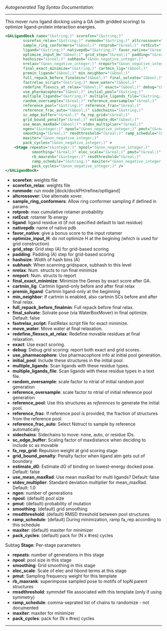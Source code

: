 <!-- THIS IS AN AUTOGENERATED FILE: Don't edit it directly, instead change the schema definition in the code itself. -->

_Autogenerated Tag Syntax Documentation:_

---
This mover runs ligand docking using a GA (with gridded scoring) to optimize ligand-protein interaction energies.

```xml
<GALigandDock name="(&string;)" scorefxn="(&string;)"
        scorefxn_relax="(&string;)" runmode="(&string;)" altcrossover="(&bool;)"
        sample_ring_conformers="(&bool;)" rotprob="(&real;)" rotEcut="(&real;)"
        ligand="(&string;)" nativepdb="(&string;)" favor_native="(&real;)"
        optimize_input_H="(&bool;)" grid_step="(&real;)" padding="(&real;)"
        hashsize="(&real;)" subhash="(&non_negative_integer;)"
        nrelax="(&non_negative_integer;)" nreport="(&non_negative_integer;)"
        final_exact_minimize="(&string;)" cartmin_lig="(&bool;)"
        premin_ligand="(&bool;)" min_neighbor="(&bool;)"
        full_repack_before_finalmin="(&bool;)" final_solvate="(&bool;)"
        fastrelax_script="(&string;)" move_water="(&bool;)"
        redefine_flexscs_at_relax="(&bool;)" exact="(&bool;)" debug="(&bool;)"
        use_pharmacophore="(&bool;)" initial_pool="(&string;)"
        multiple_ligands="(&string;)" multiple_ligands_file="(&string;)"
        random_oversample="(&real;)" reference_oversample="(&real;)"
        reference_pool="(&string;)" reference_frac="(&real;)"
        reference_frac_auto="(&bool;)" sidechains="(&string;)"
        sc_edge_buffer="(&real;)" fa_rep_grid="(&real;)"
        grid_bound_penalty="(&real;)" estimate_dG="(&bool;)"
        use_mean_maxRad="(&bool;)" stdev_multiplier="(&real;)"
        ngen="(&integer;)" npool="(&non_negative_integer;)" pmut="(&real;)"
        smoothing="(&real;)" rmsdthreshold="(&real;)" ramp_schedule="(&string;)"
        maxiter="(&non_negative_integer;)"
        pack_cycles="(&non_negative_integer;)" >
    <Stage repeats="(&integer;)" npool="(&non_negative_integer;)"
            smoothing="(&real;)" elec_scale="(&real;)" pmut="(&real;)"
            rb_maxrank="(&integer;)" rmsdthreshold="(&real;)"
            ramp_schedule="(&string;)" maxiter="(&non_negative_integer;)"
            pack_cycles="(&non_negative_integer;)" />
</GALigandDock>
```

-   **scorefxn**: weights file
-   **scorefxn_relax**: weights file
-   **runmode**: run mode [dock/dockPH/refine/optligand]
-   **altcrossover**: Use alternate xover.
-   **sample_ring_conformers**: Allow ring conformer sampling if defined in params.
-   **rotprob**: max cumulative rotamer probability
-   **rotEcut**: rotamer 1b energy
-   **ligand**: ligand residue id (if not specified default to last residue)
-   **nativepdb**: name of native pdb
-   **favor_native**: give a bonus score to the input rotamer
-   **optimize_input_H**: do not optimize H at the begining (which is used for grid construction)
-   **grid_step**: Grid step (A) for grid-based scoring
-   **padding**: Padding (A) step for grid-based scoring
-   **hashsize**: Width of hash bins (A)
-   **subhash**: When scanning gridspace, subhash to this level
-   **nrelax**: Num. structs to run final minimize
-   **nreport**: Num. structs to report
-   **final_exact_minimize**: Minimize the Genes by exact score after GA.
-   **cartmin_lig**: Cartmin ligand-only before and after final relax
-   **premin_ligand**: Cartmin ligand-only at the beginning
-   **min_neighbor**: If cartmin is enabled, also cartmin SCs before and after final relax.
-   **full_repack_before_finalmin**: Full repack before final relax.
-   **final_solvate**: Solvate pose (via WaterBoxMover) in final optimize. Default: false
-   **fastrelax_script**: FastRelax script file for exact minimize.
-   **move_water**: Move water at final relaxation.
-   **redefine_flexscs_at_relax**: Redefine movable residues at final relaxation.
-   **exact**: Use exact scoring.
-   **debug**: Debug grid scoring: report both exact and grid scores.
-   **use_pharmacophore**: Use pharmacophore info at initial pool generation.
-   **initial_pool**: Include these structures in the initial pool.
-   **multiple_ligands**: Scan ligands with these residue types.
-   **multiple_ligands_file**: Scan ligands with these residue types in a text file.
-   **random_oversample**: scale factor to ntrial of initial random pool generation
-   **reference_oversample**: scale factor to ntrial of initial reference pool generation
-   **reference_pool**: Use this structures as _references_ to generate the initial pool.
-   **reference_frac**: If reference pool is provided, the fraction of structures from the reference pool.
-   **reference_frac_auto**: Select Nstruct to sample by reference automatically
-   **sidechains**: Sidechains to move: none, auto, or residue IDs.
-   **sc_edge_buffer**: Scaling factor of maxdistance when deciding to include sc as movable
-   **fa_rep_grid**: Repulsion weight at grid scoring stage
-   **grid_bound_penalty**: Penalty factor when ligand atm gets out of boundary
-   **estimate_dG**: Estimate dG of binding on lowest-energy docked pose. Default: false
-   **use_mean_maxRad**: Use mean maxRad for multi ligands? Default: false
-   **stdev_multiplier**: Standard deviation multiplier for mean_maxRad. Default: 1.0
-   **ngen**: number of generations
-   **npool**: (default) pool size
-   **pmut**: (default) probability of mutation
-   **smoothing**: (default) grid smoothing
-   **rmsdthreshold**: (default) RMSD threshold between pool structures
-   **ramp_schedule**: (default) During minimization, ramp fa_rep according to this schedule
-   **maxiter**: (default) maxiter for minimizer
-   **pack_cycles**: (default) pack for (N x #res) cycles


Subtag **Stage**:   Per-stage parameters

-   **repeats**: number of generations in this stage
-   **npool**: pool size in this stage
-   **smoothing**: Grid smoothing in this stage
-   **elec_scale**: Scale of elec and hbond terms at this stage
-   **pmut**: Sampling frequency weight for this template
-   **rb_maxrank**: superimpose sampled pose to motifs of topN parent structures
-   **rmsdthreshold**: symmdef file associated with this template (only if using symmetry)
-   **ramp_schedule**: comma-seprated list of chains to randomize - not documented
-   **maxiter**: maxiter for minimizer
-   **pack_cycles**: pack for (N x #res) cycles

---
